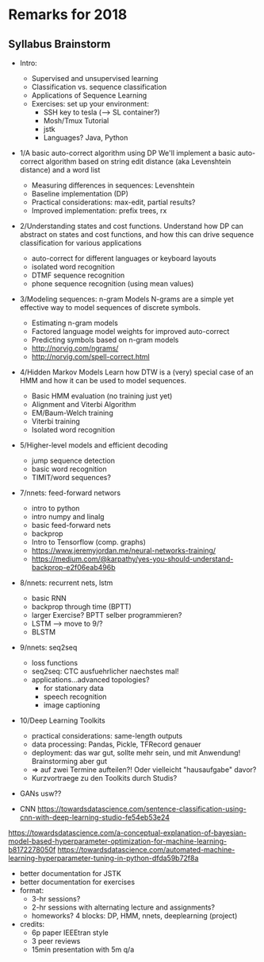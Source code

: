 # Remarks for 2018

## Syllabus Brainstorm

- Intro:
	+ Supervised and unsupervised learning
	+ Classification vs. sequence classification
	+ Applications of Sequence Learning
	+ Exercises: set up your environment:
		* SSH key to tesla (--> SL container?)
		* Mosh/Tmux Tutorial
		* jstk
		* Languages? Java, Python
- 1/A basic auto-correct algorithm using DP
	We'll implement a basic auto-correct algorithm based on string edit distance (aka Levenshtein distance) and a word list
	+ Measuring differences in sequences: Levenshtein
	+ Baseline implementation (DP)
	+ Practical considerations: max-edit, partial results?
	+ Improved implementation: prefix trees, rx
- 2/Understanding states and cost functions.
	Understand how DP can abstract on states and cost functions, and how this can drive sequence classification for various applications
	+ auto-correct for different languages or keyboard layouts
	+ isolated word recognition
	+ DTMF sequence recognition
	+ phone sequence recognition (using mean values)
- 3/Modeling sequences: n-gram Models
	N-grams are a simple yet effective way to model sequences of discrete symbols.
	+ Estimating n-gram models
	+ Factored language model weights for improved auto-correct
	+ Predicting symbols based on n-gram models
	+ http://norvig.com/ngrams/
	+ http://norvig.com/spell-correct.html
- 4/Hidden Markov Models
	Learn how DTW is a (very) special case of an HMM and how it can be used to model sequences.
	+ Basic HMM evaluation (no training just yet)
	+ Alignment and Viterbi Algorithm
	+ EM/Baum-Welch training
	+ Viterbi training
	+ Isolated word recognition
- 5/Higher-level models and efficient decoding
	+ jump sequence detection
	+ basic word recognition
	+ TIMIT/word sequences?
- 7/nnets: feed-forward networs
	+ intro to python
	+ intro numpy and linalg
	+ basic feed-forward nets
	+ backprop
	+ Intro to Tensorflow (comp. graphs)
	+ https://www.jeremyjordan.me/neural-networks-training/
	+ https://medium.com/@karpathy/yes-you-should-understand-backprop-e2f06eab496b
- 8/nnets: recurrent nets, lstm
	+ basic RNN
	+ backprop through time (BPTT)
	+ larger Exercise? BPTT selber programmieren?
	+ LSTM --> move to 9/?
	+ BLSTM 
- 9/nnets: seq2seq
	+ loss functions
	+ seq2seq: CTC ausfuehrlicher naechstes mal!
	+ applications...advanced topologies?
		+ for stationary data
		+ speech recognition
		+ image captioning
- 10/Deep Learning Toolkits
	+ practical considerations: same-length outputs
	+ data processing: Pandas, Pickle, TFRecord genauer
	+ deployment: das war gut, sollte mehr sein, und mit Anwendung! Brainstorming aber gut
	+ => auf zwei Termine aufteilen?! Oder vielleicht "hausaufgabe" davor?
	+ Kurzvortraege zu den Toolkits durch Studis?

- GANs usw??
- CNN https://towardsdatascience.com/sentence-classification-using-cnn-with-deep-learning-studio-fe54eb53e24

https://towardsdatascience.com/a-conceptual-explanation-of-bayesian-model-based-hyperparameter-optimization-for-machine-learning-b8172278050f
https://towardsdatascience.com/automated-machine-learning-hyperparameter-tuning-in-python-dfda59b72f8a


- better documentation for JSTK
- better documentation for exercises
- format:
	+ 3-hr sessions?
	+ 2-hr sessions with alternating lecture and assignments?
	+ homeworks? 4 blocks: DP, HMM, nnets, deeplearning (project)
- credits:
	+ 6p paper IEEEtran style
	+ 3 peer reviews
	+ 15min presentation with 5m q/a
